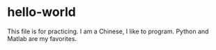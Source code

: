 # hello-world
This file is for practicing.
I am a Chinese, I like to program.
Python and Matlab are my favorites. 
